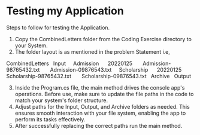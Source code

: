 # Testing my Application

Steps to follow for testing the Application.

1.	Copy the CombinedLetters folder from the Coding Exercise directory to your System.
2.	The folder layout is as mentioned in the problem Statement i.e, 


CombinedLetters
&nbsp;	Input
&nbsp;&nbsp;&nbsp;		Admission
&nbsp;&nbsp;&nbsp;&nbsp;			20220125
&nbsp;&nbsp;&nbsp;&nbsp;&nbsp;				Admission-98765432.txt
&nbsp;&nbsp;&nbsp;&nbsp;&nbsp;				Admission-09876543.txt
&nbsp;&nbsp;&nbsp;		Scholarship
&nbsp;&nbsp;&nbsp;&nbsp;			20220125
&nbsp;&nbsp;&nbsp;&nbsp;&nbsp;				Scholarship-98765432.txt
&nbsp;&nbsp;&nbsp;&nbsp;&nbsp;				Scholarship-09876543.txt
&nbsp;	Archive
&nbsp;	Output


3.	Inside the Program.cs file, the main method drives the console app's operations. Before use, make sure to update the file paths in the code to match your system's folder structure. 
4.	Adjust paths for the Input, Output, and Archive folders as needed. This ensures smooth interaction with your file system, enabling the app to perform its tasks effectively.
5.	After successfully replacing the correct paths run the main method.
